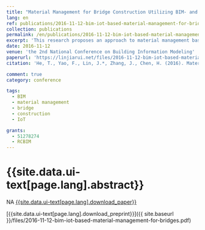 ```yaml
---
title: "Material Management for Bridge Construction Utilizing BIM- and IoT-based Platform"
lang: en
ref: publications/2016-11-12-bim-iot-based-material-management-for-bridges
collection: publications
permalink: /en/publications/2016-11-12-bim-iot-based-material-management-for-bridges
excerpt: 'This research proposes an approach to material management based on BIM and IoT platform for bridge construction'
date: 2016-11-12
venue: 'the 2nd National Conference on Building Information Modeling'
paperurl: 'https://linjiarui.net/files/2016-11-12-bim-iot-based-material-management-for-bridges.pdf'
citation: 'He, T., Yao, F., Lin, J.*, Zhang, J., Chen, H. (2016). Material Management for Bridge Construction Utilizing BIM- and IoT-based Platform. <i>Proceedings of the 2nd National Conference on Building Information Modeling</i>, 185-189. China Architecture&Building Press. Guangzhou, China. (in Chinese)'

comment: true
category: conference

tags: 
  - BIM
  - material management
  - bridge
  - construction
  - IoT

grants:
  - 51278274
  - RCBIM
---
```



{{site.data.ui-text[page.lang].abstract}}
====

NA
[{{site.data.ui-text[page.lang].download_paper}}](http://kns.cnki.net/KCMS/detail/detail.aspx?dbcode=CPFD&dbname=CPFDLAST2016&filename=JGCB201611001033&v=MDQxMTNlc01EeE5LdWhkaG5qOThUbmpxcXhkRWVNT1VLcmlmWnU5dkh5bmxVNzNJSVY4U0x5ckliTEc0SDlmTnJvOUZa)

[{{site.data.ui-text[page.lang].download_preprint}}]({{ site.baseurl }}/files/2016-11-12-bim-iot-based-material-management-for-bridges.pdf)
